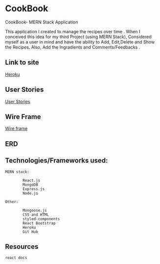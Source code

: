 # CookBook

CookBook- MERN Stack Application

This application I created to manage the recipes over time . When I conceived this idea for my third Project (using MERN Stack), Considered myself as a user in mind and have the ability to Add, Edit,Delete and Show the Recipes. Also, Add the Ingradients and Comments/Feedbacks .

## Link to site

[Heroku](https://cook-book-app.herokuapp.com/)

## User Stories

[User Stories](https://trello.com/b/hLyVbEBW/project-3)

## Wire Frame 

[Wire frame](https://balsamiq.cloud/ss1jkaq/puq0cuo/r2278)

## ERD



[]()

## Technologies/Frameworks used:

```
MERN stack:

        React.js
        MongoDB
        Express.js
        Node.js

Other:

        Mongoose.js
        CSS and HTML
        styled-components
        React Bootstrap   
        Heroku
        Git Hub     

```

## Resources

```
react docs

```
